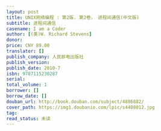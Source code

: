 ```yaml
---
layout: post
title: UNIX网络编程 : 第2版. 第2卷， 进程间通信(中文版)
subtitle: 进程间通信
casename: I am a Coder
author: [(美)W. Richard Stevens]
donor: 
price: CNY 89.00
translator: []
publish_company: 人民邮电出版社
publish_version: 
publish_date: 2010-7
isbn: 9787115230287
serial: 
total_volume: 1
borrower: []
borrow_date: []
douban_url: http://book.douban.com/subject/4886882/
cover_path: https://img1.doubanio.com/lpic/s4408012.jpg
tag: 
read_status: 未读
---
```

